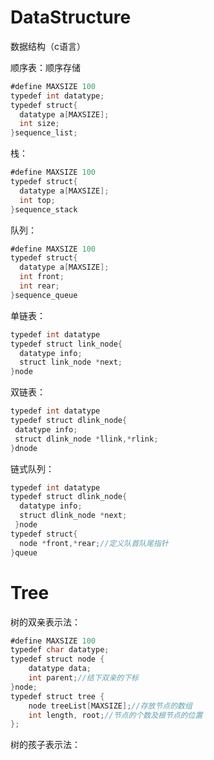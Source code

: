 # DataStructure
数据结构（c语言）

顺序表：顺序存储
```java
#define MAXSIZE 100
typedef int datatype;
typedef struct{
  datatype a[MAXSIZE];
  int size;
}sequence_list;
```
栈：
```java
#define MAXSIZE 100
typedef struct{
  datatype a[MAXSIZE];
  int top;
}sequence_stack
```
队列：
```java
#define MAXSIZE 100
typedef struct{
  datatype a[MAXSIZE];
  int front;
  int rear;
}sequence_queue
```
单链表：
```java
typedef int datatype
typedef struct link_node{
  datatype info;
  struct link_node *next;
}node
 ```
 双链表：
 ```java
 typedef int datatype
typedef struct dlink_node{
  datatype info;
  struct dlink_node *llink,*rlink;
 }dnode
 ```
链式队列：
```java
typedef int datatype
typedef struct dlink_node{
  datatype info;
  struct dlink_node *next;
 }node
typedef struct{
  node *front,*rear;//定义队首队尾指针
}queue
```
# Tree
树的双亲表示法：
```java
#define MAXSIZE 100
typedef char datatype;
typedef struct node {
	datatype data;
	int parent;//结下双亲的下标
}node;
typedef struct tree {
	node treeList[MAXSIZE];//存放节点的数组
	int length, root;//节点的个数及根节点的位置
};
```
树的孩子表示法：
